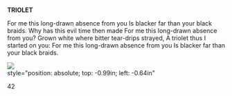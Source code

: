  
**TRIOLET**

For me this long-drawn absence from you Is blacker far than your black braids. Why has this evil time then made For me this long-drawn absence from you? Grown white where bitter tear-drips strayed, A triolet thus I started on you: For me this long-drawn absence from you Is blacker far than your black braids.

![](2022-%D0%9C%D1%96%D0%BD%D1%81%D0%BA-%D0%BB%D1%83%D1%87%D0%BD%D0%B0%D1%81%D1%86%D1%8C-%D0%BC%D1%96%D0%BA%D0%BE%D0%BB%D0%B0-%D0%BC%D1%8F%D1%82%D0%BB%D1%96%D1%86%D0%BA%D1%96_html_1ddde17d38c9844d.jpg)  
style="position: absolute; top: -0.99in; left: -0.64in"

42

